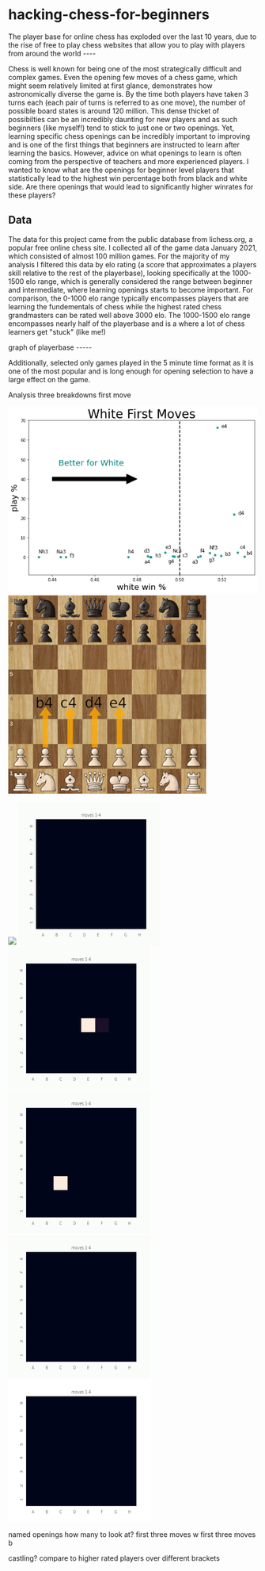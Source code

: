 # hacking-chess-for-beginners
The player base for online chess has exploded over the last 10 years, due to the rise of free to play chess websites that allow you to play with players from around the world ----

Chess is well known for being one of the most strategically difficult and complex games.  Even the opening few moves of a chess game, which might seem relatively limited at first glance, demonstrates how astronomically diverse the game is.  By the time both players have taken 3 turns each (each pair of turns is referred to as one move), the number of possible board states is around 120 million.  This dense thicket of possibilties can be an incredibly daunting for new players and as such beginners (like myself!) tend to stick to just one or two openings.  Yet, learning specific chess openings can be incredibly important to improving and is one of the first things that beginners are instructed to learn after learning the basics.  However, advice on what openings to learn is often coming from the perspective of teachers and more experienced players.  I wanted to know what are the openings for beginner level players that statistically lead to the highest win percentage both from black and white side.  Are there openings that would lead to significantly higher winrates for these players?

## Data
The data for this project came from the public database from lichess.org, a popular free online chess site.  I collected all of the game data January 2021, which consisted of almost 100 million games.  For the majority of my analysis I filtered this data by elo rating (a score that approximates a players skill relative to the rest of the playerbase), looking specifically at the 1000-1500 elo range, which is generally considered the range between beginner and intermediate, where learning openings starts to become important.  For comparison, the 0-1000 elo range typically encompasses players that are learning the fundementals of chess while the highest rated chess grandmasters can be rated well above 3000 elo.  The 1000-1500 elo range encompasses nearly half of the playerbase and is a where a lot of chess learners get "stuck" (like me!)

graph of playerbase -----



Additionally, selected only games played in the 5 minute time format as it is one of the most popular and is long enough for opening selection to have a large effect on the game.  

Analysis
three breakdowns
first move


![White_first_moves_plot](images/white_first_moves_plot.png)  ![White first moves board](images/white_first_moves_board_med.png)




![](gifs/rook_small.gif) ![](gifs/white_queen.gif) ![](gifs/white_pawn.gif)
![](gifs/white_knight.gif) ![](gifs/white_king.gif) ![](gifs/white_bishop.gif)

named openings
how many to look at?
first three moves w
first three moves b

castling?
compare to higher rated players
over different brackets
